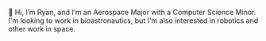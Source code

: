 👋 Hi, I’m Ryan, and I’m an Aerospace Major with a Computer Science Minor.
I'm looking to work in bioastronautics, but I'm also interested in robotics and other work in space.


<!---
chenryanchen/chenryanchen is a ✨ special ✨ repository because its `README.md` (this file) appears on your GitHub profile.
You can click the Preview link to take a look at your changes.
--->
